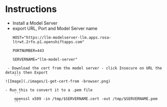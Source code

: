 # Instructions

- Install a Model Server
- export URL, Port and Model Server name
    ```
    HOST="https://llm-modelserver-llm.apps.rosa-ltrwt.2rfo.p1.openshiftapps.com"

    PORTNUMBER=443

    SERVERNAME="llm-model-server"
```
 - Download the cert from the model server - click Insecure on URL the details then Export
    ```
![Image](./images/1-get-cert-from -browser.png)

- Run this to convert it to a .pem file
    ```
    openssl x509 -in /tmp/$SERVERNAME.cert -out /tmp/$SERVERNAME.pem
    ```


